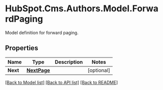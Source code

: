 # HubSpot.Cms.Authors.Model.ForwardPaging
Model definition for forward paging.

## Properties

Name | Type | Description | Notes
------------ | ------------- | ------------- | -------------
**Next** | [**NextPage**](NextPage.md) |  | [optional] 

[[Back to Model list]](../README.md#documentation-for-models) [[Back to API list]](../README.md#documentation-for-api-endpoints) [[Back to README]](../README.md)

